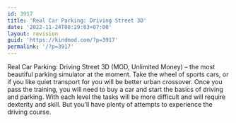 ```yaml
---
id: 3917
title: 'Real Car Parking: Driving Street 3D'
date: '2022-11-24T08:29:03+07:00'
layout: revision
guid: 'https://kindmod.com/?p=3917'
permalink: '/?p=3917'
---
```


Real Car Parking: Driving Street 3D (MOD, Unlimited Money) – the most beautiful parking simulator at the moment. Take the wheel of sports cars, or if you like quiet transport for you will be better urban crossover. Once you pass the training, you will need to buy a car and start the basics of driving and parking. With each level the tasks will be more difficult and will require dexterity and skill. But you’ll have plenty of attempts to experience the driving course.